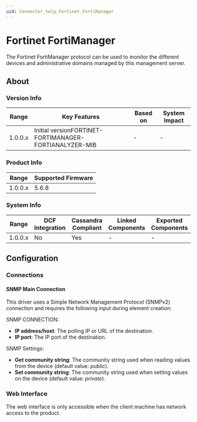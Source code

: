 ```yaml
---
uid: Connector_help_Fortinet_FortiManager
---
```


# Fortinet FortiManager

The Fortinet FortiManager protocol can be used to monitor the different devices and administrative domains managed by this management server.

## About

### Version Info

| **Range** | **Key Features**                                       | **Based on** | **System Impact** |
|-----------|--------------------------------------------------------|--------------|-------------------|
| 1.0.0.x   | Initial versionFORTINET-FORTIMANAGER-FORTIANALYZER-MIB | \-           | \-                |

### Product Info

| **Range** | **Supported Firmware** |
|-----------|------------------------|
| 1.0.0.x   | 5.6.8                  |

### System Info

| **Range** | **DCF Integration** | **Cassandra Compliant** | **Linked Components** | **Exported Components** |
|-----------|---------------------|-------------------------|-----------------------|-------------------------|
| 1.0.0.x   | No                  | Yes                     | \-                    | \-                      |

## Configuration

### Connections

#### SNMP Main Connection

This driver uses a Simple Network Management Protocol (SNMPv2) connection and requires the following input during element creation:

SNMP CONNECTION:

- **IP address/host**: The polling IP or URL of the destination.
- **IP port**: The IP port of the destination.

SNMP Settings:

- **Get community string**: The community string used when reading values from the device (default value: *public*).
- **Set community string**: The community string used when setting values on the device (default value: *private*).

### Web Interface

The web interface is only accessible when the client machine has network access to the product.
